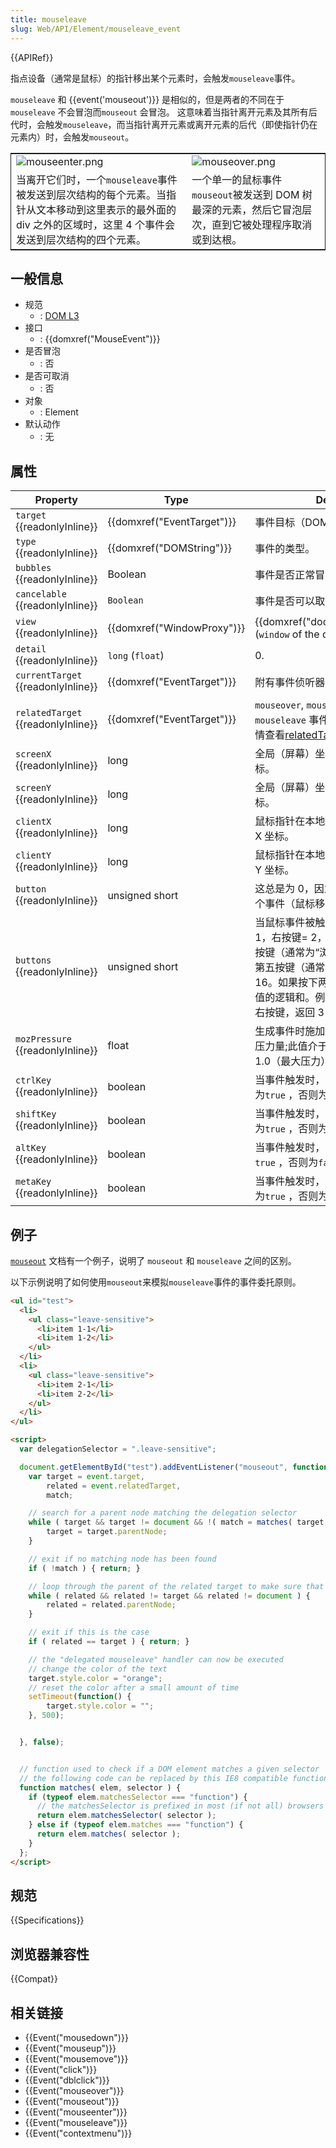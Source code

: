 ```yaml
---
title: mouseleave
slug: Web/API/Element/mouseleave_event
---
```


{{APIRef}}

指点设备（通常是鼠标）的指针移出某个元素时，会触发`mouseleave`事件。

`mouseleave` 和 {{event('mouseout')}} 是相似的，但是两者的不同在于`mouseleave` 不会冒泡而`mouseout` 会冒泡。
这意味着当指针离开元素及其所有后代时，会触发`mouseleave`，而当指针离开元素或离开元素的后代（即使指针仍在元素内）时，会触发`mouseout`。

<table class="standard" style="border: solid 1px">
  <tbody>
    <tr>
      <td>
        <img
          alt="mouseenter.png"
          class="default internal"
          src="/@api/deki/files/5910/=mouseleave.png"
        />
      </td>
      <td>
        <img
          alt="mouseover.png"
          class="default internal"
          src="/@api/deki/files/5911/=mouseout.png"
        />
      </td>
    </tr>
    <tr>
      <td>
        当离开它们时，一个<code>mouseleave</code>事件被发送到层次结构的每个元素。当指针从文本移动到这里表示的最外面的
        div 之外的区域时，这里 4 个事件会发送到层次结构的四个元素。
      </td>
      <td>
        一个单一的鼠标事件<code>mouseout</code>被发送到 DOM
        树最深的元素，然后它冒泡层次，直到它被处理程序取消或到达根。
      </td>
    </tr>
  </tbody>
</table>

## 一般信息

- 规范
  - : [DOM L3](https://www.w3.org/TR/DOM-Level-3-Events/#event-type-mouseleave)
- 接口
  - : {{domxref("MouseEvent")}}
- 是否冒泡
  - : 否
- 是否可取消
  - : 否
- 对象
  - : Element
- 默认动作
  - : 无

## 属性

| Property                                 | Type                                 | Description                                                                                                                                                                                                                                                                                |
| ---------------------------------------- | ------------------------------------ | ------------------------------------------------------------------------------------------------------------------------------------------------------------------------------------------------------------------------------------------------------------------------------------------ |
| `target` {{readonlyInline}}        | {{domxref("EventTarget")}} | 事件目标（DOM 树中最顶端的目标）。                                                                                                                                                                                                                                                         |
| `type` {{readonlyInline}}          | {{domxref("DOMString")}}     | 事件的类型。                                                                                                                                                                                                                                                                               |
| `bubbles` {{readonlyInline}}       | Boolean                              | 事件是否正常冒泡                                                                                                                                                                                                                                                                           |
| `cancelable` {{readonlyInline}}    | `Boolean`                            | 事件是否可以取消？                                                                                                                                                                                                                                                                         |
| `view` {{readonlyInline}}          | {{domxref("WindowProxy")}} | {{domxref("document.defaultView")}} (`window` of the document)                                                                                                                                                                                                                |
| `detail` {{readonlyInline}}        | `long` (`float`)                     | 0.                                                                                                                                                                                                                                                                                         |
| `currentTarget` {{readonlyInline}} | {{domxref("EventTarget")}} | 附有事件侦听器的节 ​​ 点。                                                                                                                                                                                                                                                                 |
| `relatedTarget` {{readonlyInline}} | {{domxref("EventTarget")}} | `mouseover`, `mouseout`, `mouseenter` 和 `mouseleave` 事件：互补事件的目标 (详情查看[relatedTarget](/zh-CN/docs/Web/API/MouseEvent/relatedTarget))。                                                                                                                                       |
| `screenX` {{readonlyInline}}       | long                                 | 全局（屏幕）坐标中鼠标指针的 X 坐标。                                                                                                                                                                                                                                                      |
| `screenY` {{readonlyInline}}       | long                                 | 全局（屏幕）坐标中鼠标指针的 Y 坐标。                                                                                                                                                                                                                                                      |
| `clientX` {{readonlyInline}}       | long                                 | 鼠标指针在本地（DOM 内容）坐标中的 X 坐标。                                                                                                                                                                                                                                                |
| `clientY` {{readonlyInline}}       | long                                 | 鼠标指针在本地（DOM 内容）坐标中的 Y 坐标。                                                                                                                                                                                                                                                |
| `button` {{readonlyInline}}        | unsigned short                       | 这总是为 0，因为没有按钮按下触发这个事件（鼠标移动触发的事件）。                                                                                                                                                                                                                           |
| `buttons` {{readonlyInline}}       | unsigned short                       | 当鼠标事件被触发时按下按键：左按键= 1，右按键= 2，中（轮）按键= 4，第四按键（通常为“浏览器后退”按键）= 8，第五按键（通常为“浏览器前进“按键）= 16。如果按下两个或更多按键，则返回值的逻辑和。例如，如果按下左按键和右按键，返回 3（= 1 \| 2）。[更多信息](/zh-CN/docs/Web/API/MouseEvent)。 |
| `mozPressure` {{readonlyInline}}   | float                                | 生成事件时施加到触摸或 tabdevice 的压力量;此值介于 0.0（最小压力）和 1.0（最大压力）之间。                                                                                                                                                                                                 |
| `ctrlKey` {{readonlyInline}}       | boolean                              | 当事件触发时，Ctrl 键是被按下的，则为`true` ，否则为`false`                                                                                                                                                                                                                                |
| `shiftKey` {{readonlyInline}}      | boolean                              | 当事件触发时，shift 键是被按下的，则为`true` ，否则为`false`                                                                                                                                                                                                                               |
| `altKey` {{readonlyInline}}        | boolean                              | 当事件触发时，alt 键是被按下的，则为`true` ，否则为`false`                                                                                                                                                                                                                                 |
| `metaKey` {{readonlyInline}}       | boolean                              | 当事件触发时，meta 键是被按下的，则为`true` ，否则为`false`                                                                                                                                                                                                                                |

## 例子

[`mouseout`](/zh-CN/docs/Web/Events/mouseout#Example) 文档有一个例子，说明了 `mouseout` 和 `mouseleave` 之间的区别。

以下示例说明了如何使用`mouseout`来模拟`mouseleave`事件的事件委托原则。

```html
<ul id="test">
  <li>
    <ul class="leave-sensitive">
      <li>item 1-1</li>
      <li>item 1-2</li>
    </ul>
  </li>
  <li>
    <ul class="leave-sensitive">
      <li>item 2-1</li>
      <li>item 2-2</li>
    </ul>
  </li>
</ul>

<script>
  var delegationSelector = ".leave-sensitive";

  document.getElementById("test").addEventListener("mouseout", function( event ) {
    var target = event.target,
        related = event.relatedTarget,
        match;

    // search for a parent node matching the delegation selector
    while ( target && target != document && !( match = matches( target, delegationSelector ) ) ) {
        target = target.parentNode;
    }

    // exit if no matching node has been found
    if ( !match ) { return; }

    // loop through the parent of the related target to make sure that it's not a child of the target
    while ( related && related != target && related != document ) {
        related = related.parentNode;
    }

    // exit if this is the case
    if ( related == target ) { return; }

    // the "delegated mouseleave" handler can now be executed
    // change the color of the text
    target.style.color = "orange";
    // reset the color after a small amount of time
    setTimeout(function() {
        target.style.color = "";
    }, 500);


  }, false);


  // function used to check if a DOM element matches a given selector
  // the following code can be replaced by this IE8 compatible function: https://gist.github.com/2851541
  function matches( elem, selector ) {
    if (typeof elem.matchesSelector === "function") {
      // the matchesSelector is prefixed in most (if not all) browsers
      return elem.matchesSelector( selector );
    } else if (typeof elem.matches === "function") {
      return elem.matches( selector );
    }
  };
</script>
```

## 规范

{{Specifications}}

## 浏览器兼容性

{{Compat}}

## 相关链接

- {{Event("mousedown")}}
- {{Event("mouseup")}}
- {{Event("mousemove")}}
- {{Event("click")}}
- {{Event("dblclick")}}
- {{Event("mouseover")}}
- {{Event("mouseout")}}
- {{Event("mouseenter")}}
- {{Event("mouseleave")}}
- {{Event("contextmenu")}}
